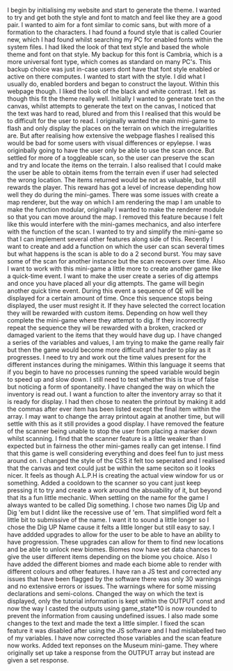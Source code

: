 I begin by initialising my website and start to generate the theme. I wanted to try and get both the style and font to match and feel like they are a good pair. I wanted to aim for a font similar to comic sans, but with more of a formation to the characters. I had found a found style that is called Courier new, which I had found whilst searching my PC for enabled fonts within the system files. I had liked the look of that text style and based the whole theme and font on that style. My backup for this font is Cambria, which is a more universal font type, which comes as standard on many PC's. This backup choice was just in-case users dont have that font style enabled or active on there computes.
I wanted to start with the style. I did what I usually do, enabled borders and began to construct the layout. Within this webpage though. I liked the look of the black and white contrast. I felt as though this fit the theme really well.
Initially I wanted to generate text on the canvas, whilst attempts to generate the text on the canvas, I noticed that the text was hard to read, blured and from this I realised that this would be to difficult for the user to read.
I originally wanted the main mini-game to flash and only display the places on the terrain on which the irregularities are. But after realising how extensive the webpage flashes I realised this would be bad for some users with visual differences or epylepse.
I was originbally going to have the user only be able to use the scan once. But settled for more of a toggleable scan, so the user can preserve the scan and try and locate the items on the terrain. I also realised that I could make the user be able to obtain items from the terrain even if user had selected the wrong location. The items returned would be not as valuable, but still rewards the player. This reward has got a level of increase depending how well they do during the mini-games.
There was some issues with create a map renderer, but the way on which I am rendering the map I am unable to make the function modular, originally I wanted to make the renderer module so that you can move around the map. I removed this feature because I felt like this would interfere with the mini-games mechanics, and also interfere with the function of the scan. I wanted to try and simplify the mini-game so that I can implement several other features along side of this. Recently I want to create and add a function on which the user can scan several times but what happens is the scan is able to do a 2 second burst. You may save some of the scan for another instance but the scan recovers over time. Also I want to work with this mini-game a little more to create another game like a quick-time event. I want to make the user create a series of dig attemps and once you have placed all your dig attempts. The game will begin another quick time event. During this event a sequence of QE will be displayed for a certain amount of time. Once this sequence stops being displayed, the user must resight it. If they have selected the correct location they will be rewarded with custom items. Depending on how well they complete the mini-game where they attempt to dig. If they incorrectly repeat the sequence they wil be rewarded with a broken, cracked or damaged varient to the items that they would have dug up.
I have changed a series of the variables and values, I am trying to make the game really fair but then the game would become more difficult and harder to play as it progresses.
I need to try and work out the time values present for the different instances during the minigames. Within this language it seems that if you begin to have no processes running the speed variable would begin to speed up and slow down. I still need to test whether this is true of false but noticing a form of spontaneity.
I have changed the way on which the inventory is read out. I want a function to alter the inventory array so that it is ready for display. I had then chose to neaten the printout by making it add the commas after ever item has been listed except the final item within the array. I may want to change the array printout again at another time, but will settle with this as it still provides a good display.
I have removed the feature of the scanner being unable to stop the user from placing a marker down whilst scanning. I find that the scanner feature is a little weaker than I expected but in fairness the other mini-games really can get intense. I find that this game is well considering everything and does feel fun to just mess around on.
I changed the style of the CSS it felt too seperated and I realised that the canvas and text could just be within the same seciton so it looks nicer. It feels as though A.L.P.H is creating the actual view window for us or something.
Added a cooldown to the scanner so you cant just keep pressing it to try and create a work around the absuability of it, but beyond that its a fun little mechanic.
When settling on the name for the game I always wanted to be called Dig something. I chose two names Dig Up and Dig 'em but I didnt like the recessive use of 'em. That simplified word felt a little bit to submissive of the name. I want it to sound a little longer so I chose the Dig UP Name cause it felts a little longer but still easy to say.
I have addded upgrades to allow for the user to be able to have an ability to have progression. These upgrades can allow for them to find new locations and be able to unlock new biomes.
Biomes now have set data chances to give the user different items depending on the biome you choice. Also I have added the different biomes and made each biome able to render with different colours and other features.
I have ran a JS test and corrected any issues that have been flagged by the software there was only 30 warnings and no extensive errors or issues. The warnings where for some missing declarations and semi-colons.
Changed the way on which the text is displayed, only the tutorial information is kept within the OUTPUT const and now the way I casted the outputs using game_state*10 is now rounded to prevent the information from causing undefined issues. I also made some changes to the text and made the text a little simpler.
I fixed the scan feature it was disabled after using the JS software and I had mislabelled two of my variables. I have now corrected those variables and the scan feature now works.
Added text reponses on the Museum mini-game. They where originally set up take a response from the OUTPUT array but instead are given a set response.